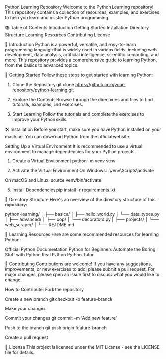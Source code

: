 Python Learning Repository
Welcome to the Python Learning repository! This repository contains a collection of resources, examples, and exercises to help you learn and master Python programming.

📚 Table of Contents
Introduction
Getting Started
Installation
Directory Structure
Learning Resources
Contributing
License

📖 Introduction
Python is a powerful, versatile, and easy-to-learn programming language that is widely used in various fields, including web development, data analysis, artificial intelligence, scientific computing, and more. This repository provides a comprehensive guide to learning Python, from the basics to advanced topics.

🚀 Getting Started
Follow these steps to get started with learning Python:

1. Clone the Repository
git clone https://github.com/your-repository/python-learning.git

3. Explore the Contents
Browse through the directories and files to find tutorials, examples, and exercises.

4. Start Learning
Follow the tutorials and complete the exercises to improve your Python skills.

🛠 Installation
Before you start, make sure you have Python installed on your machine. You can download Python from the official website.

Setting Up a Virtual Environment
It is recommended to use a virtual environment to manage dependencies for your Python projects.

1. Create a Virtual Environment
python -m venv venv

3. Activate the Virtual Environment
On Windows:
.\venv\Scripts\activate

On macOS and Linux:
source venv/bin/activate

5. Install Dependencies
pip install -r requirements.txt

📂 Directory Structure
Here's an overview of the directory structure of this repository:

python-learning/
│
├── basics/
│   ├── hello_world.py
│   └── data_types.py
│
├── advanced/
│   ├── oop/
│   └── decorators.py
│
├── projects/
│   └── web_scraper/
│
└── README.md

📘 Learning Resources
Here are some recommended resources for learning Python:

Official Python Documentation
Python for Beginners
Automate the Boring Stuff with Python
Real Python
Python Tutor

🤝 Contributing
Contributions are welcome! If you have any suggestions, improvements, or new exercises to add, please submit a pull request. For major changes, please open an issue first to discuss what you would like to change.

How to Contribute:
Fork the repository

Create a new branch
git checkout -b feature-branch

Make your changes

Commit your changes
git commit -m 'Add new feature'

Push to the branch
git push origin feature-branch

Create a pull request

📄 License
This project is licensed under the MIT License - see the LICENSE file for details.
